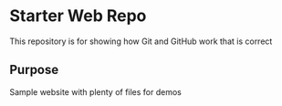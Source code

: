 # Starter Web Repo

This repository is for showing how Git and GitHub work that is correct

## Purpose

Sample website with plenty of files for demos
